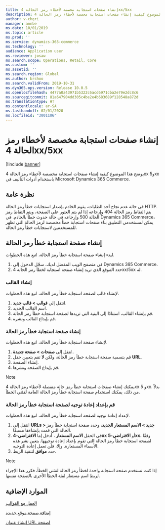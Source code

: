 ```yaml
---
title: إنشاء صفحات استجابة مخصصة لأخطاء رمز الحالة 4xx/5xx
description: يوضح هذا الموضوع كيفية إنشاء صفحات استجابة مخصصة لأخطاء رمز الحالة 4xx و5xx باستخدام أدوات التأليف في Microsoft Dynamics 365 Commerce.
author: v-chgri
manager: annbe
ms.date: 10/01/2019
ms.topic: article
ms.prod: ''
ms.service: dynamics-365-commerce
ms.technology: ''
audience: Application user
ms.reviewer: josaw
ms.search.scope: Operations, Retail, Core
ms.custom: ''
ms.assetid: ''
ms.search.region: Global
ms.author: brshoo
ms.search.validFrom: 2019-10-31
ms.dyn365.ops.version: Release 10.0.5
ms.openlocfilehash: 4477a0a43971b5322c6acd6971cba2e79e2dc8c6
ms.sourcegitcommit: 81a647904dd305c4be2e4b683689f128548a872d
ms.translationtype: HT
ms.contentlocale: ar-SA
ms.lasthandoff: 02/01/2020
ms.locfileid: "3001106"
---
```

# <a name="build-custom-response-pages-for-4xx5xx-status-code-errors"></a>إنشاء صفحات استجابة مخصصة لأخطاء رمز الحالة 4xx/5xx


[!include [banner](includes/banner.md)]

يوضح هذا الموضوع كيفية إنشاء صفحات استجابة مخصصة لأخطاء رمز الحالة 4xx و5xx باستخدام أدوات التأليف في Microsoft Dynamics 365 Commerce.

## <a name="overview"></a>نظرة عامة

في حالة عدم نجاح أحد الطلبات، يقوم الخادم بإصدار استجابات خطأ رمز الحالة HTTP. يتم التقاط رمز الحالة 404 وإرجاعه إذا لم يتم العثور علي الصفحة، ويتم التقاط رمز الحالة 500 وإرجاعه في حالة حدوث خطأ بالخادم. في Dynamics 365 Commerce، يمكن لمستخدمي التطبيق بناء صفحات استجابة خطأ مخصصة لرمز الحالة التي تظهر للمستخدمين لاستجابات خطأ رمز الحالة.

## <a name="build-a-status-code-error-response-page"></a>إنشاء صفحة استجابة خطأ رمز الحالة

لبدء إنشاء صفحة استجابة خطأ رمز الحالة، اتبع هذه الخطوات.

1. في متصفح الويب المفضل لديك، سجّل الدخول إلى Dynamics 365 Commerce. 
1. حدد الموقع الذي تريد إنشاء صفحة استجابة لخطأ رمز الحالة 4xx/5xx له.

### <a name="build-the-template"></a>إنشاء القالب

لإنشاء قالب لصفحة استجابة خطأ رمز الحالة، اتبع هذه الخطوات.

1. انتقل إلي **قوالب \> قالب جديد**.
1. اسم القالب الجديد.
1. قم بإنشاء القالب، استنادًا إلى البنية التي تريدها لصفحة استجابة خطأ رمز الحالة.
1. قم بإيداع القالب ونشره.

### <a name="build-the-status-code-error-response-page"></a>إنشاء صفحة استجابة خطأ رمز الحالة

لإنشاء صفحة استجابة خطأ رمز الحالة، اتبع هذه الخطوات.

1. انتقل إلى **صفحات \> صفحة جديدة**.
1. قم بتسمية صفحة استجابة خطأ رمز الحالة، ولكن **لا** تقم بتعيين حقل **URL**.
1. إنشاء الصفحة.
1. قم بإيداع الصفحة ونشرها.

> [!NOTE]
> يمكنك إنشاء صفحات استجابة خطأ رمز حالة منفصلة لأخطاء رمز الحالة 4xx و 5xx. بدلاً من ذلك، يمكنك استخدام صفحة استجابة خطأ رمز الحالة العامة لفئتي الخطأ.

### <a name="set-up-a-redirect-for-the-status-code-error-response-page"></a>قم بإعداد إعادة توجيه لصفحة استجابة خطأ رمز الحالة

لإعداد إعادة توجيه لصفحة استجابة خطأ رمز الحالة، اتبع هذه الخطوات.

1. انتقل إلى **URLs \> جديد \> الاسم المستعار الجديد**، وحدد صفحة استجابة خطأ رمز الحالة التي قمت بإنشاءها مسبقًا.
1. في الحقل **الاسم المستعار** ، أدخل إما **الافتراضي-4xx** أو **الافتراضي-5xx**، وفقًا لصفحة استجابة خطأ رمز الحالة التي تقوم بإعداد إعادة توجيهها. يتعين نشر هذه الأسماء المستعارة. وإلا، فلن تعمل إعادة التوجيه.
1. حدد **موافق** لتنفيذ الربط.

> [!NOTE]
> إذا كنت تستخدم صفحة استجابة واحدة لخطأ رمز الحالة لفئتي الخطأ، فكرر هذا الإجراء لربط اسم مستعار لفئة الخطأ الأخرى بالصفحة نفسها.

## <a name="additional-resources"></a>الموارد الإضافية

[العمل مع القوالب](work-with-templates.md)

[إضافة صفحة موقع جديدة](add-new-page.md)

[إنشاء عنوان URL لصفحة](create-page-url.md)
